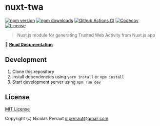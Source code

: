 # nuxt-twa

[![npm version][npm-version-src]][npm-version-href]
[![npm downloads][npm-downloads-src]][npm-downloads-href]
[![Github Actions CI][github-actions-ci-src]][github-actions-ci-href]
[![Codecov][codecov-src]][codecov-href]
[![License][license-src]][license-href]

> Nuxt.js module for generating Trusted Web Activity from Nuxt.js app

📖 [**Read Documentation**](https://nuxt-twa.tuarrep.dev/)

## Development

1. Clone this repository
2. Install dependencies using `yarn install` or `npm install`
3. Start development server using `npm run dev`

## License

[MIT License](./LICENSE)

Copyright (c) Nicolas Perraut <n.perraut@gmail.com>

<!-- Badges -->
[npm-version-src]: https://img.shields.io/npm/v/nuxt-twa/latest.svg
[npm-version-href]: https://npmjs.com/package/nuxt-twa

[npm-downloads-src]: https://img.shields.io/npm/dt/nuxt-twa.svg
[npm-downloads-href]: https://npmjs.com/package/nuxt-twa

[github-actions-ci-src]: https://github.com/tuarrep/nuxt-twa/workflows/ci/badge.svg
[github-actions-ci-href]: https://github.com/tuarrep/nuxt-twa/actions?query=workflow%3Aci

[codecov-src]: https://img.shields.io/codecov/c/github/tuarrep/nuxt-twa.svg
[codecov-href]: https://codecov.io/gh/tuarrep/nuxt-twa

[license-src]: https://img.shields.io/npm/l/nuxt-twa.svg
[license-href]: https://npmjs.com/package/nuxt-twa
